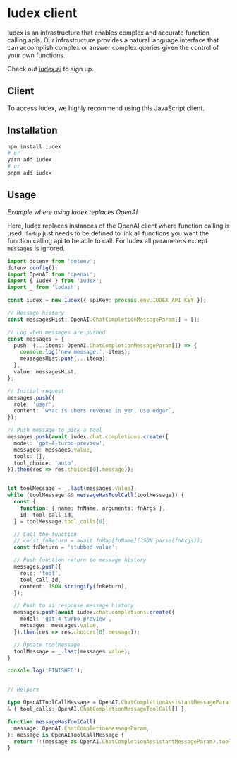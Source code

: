 # Iudex client

Iudex is an infrastructure that enables complex and accurate function calling apis. Our infrastructure provides a
natural language interface that can accomplish complex or answer complex queries given the control of your own functions.

Check out [iudex.ai](iudex.ai) to sign up.

## Client

To access Iudex, we highly recommend using this JavaScript client.

## Installation
```bash
npm install iudex
# or
yarn add iudex
# or
pnpm add iudex
```

## Usage

*Example where using Iudex replaces OpenAI*

Here, Iudex replaces instances of the OpenAI client where function calling is used.
`fnMap` just needs to be defined to link all functions you want the function calling
api to be able to call. For Iudex all parameters except `messages` is ignored.

```typescript
import dotenv from 'dotenv';
dotenv.config();
import OpenAI from 'openai';
import { Iudex } from 'iudex';
import _ from 'lodash';

const iudex = new Iudex({ apiKey: process.env.IUDEX_API_KEY });

// Message history
const messagesHist: OpenAI.ChatCompletionMessageParam[] = [];

// Log when messages are pushed
const messages = {
  push: (...items: OpenAI.ChatCompletionMessageParam[]) => {
    console.log('new message:', items);
    messagesHist.push(...items);
  },
  value: messagesHist,
};

// Initial request
messages.push({
  role: 'user',
  content: `what is ubers revenue in yen, use edgar`,
});

// Push message to pick a tool
messages.push(await iudex.chat.completions.create({
  model: 'gpt-4-turbo-preview',
  messages: messages.value,
  tools: [],
  tool_choice: 'auto',
}).then(res => res.choices[0].message));


let toolMessage = _.last(messages.value);
while (toolMessage && messageHasToolCall(toolMessage)) {
  const {
    function: { name: fnName, arguments: fnArgs },
    id: tool_call_id,
  } = toolMessage.tool_calls[0];

  // Call the function
  // const fnReturn = await fnMap[fnName](JSON.parse(fnArgs));
  const fnReturn = 'stubbed value';

  // Push function return to message history
  messages.push({
    role: 'tool',
    tool_call_id,
    content: JSON.stringify(fnReturn),
  });

  // Push to ai response message history
  messages.push(await iudex.chat.completions.create({
    model: 'gpt-4-turbo-preview',
    messages: messages.value,
  }).then(res => res.choices[0].message));

  // Update toolMessage
  toolMessage = _.last(messages.value);
}

console.log('FINISHED');


// Helpers

type OpenAIToolCallMessage = OpenAI.ChatCompletionAssistantMessageParam
& { tool_calls: OpenAI.ChatCompletionMessageToolCall[] };

function messageHasToolCall(
  message: OpenAI.ChatCompletionMessageParam,
): message is OpenAIToolCallMessage {
  return !!(message as OpenAI.ChatCompletionAssistantMessageParam).tool_calls;
}
```
